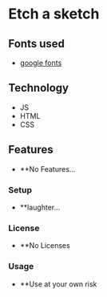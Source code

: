 Etch a sketch
============

## Fonts used
- [google fonts](https://fonts.google.com)

## Technology
- JS
- HTML
- CSS

## Features
- **No Features...

### Setup
- **laughter...

### License
- **No Licenses

### Usage
- **Use at your own risk